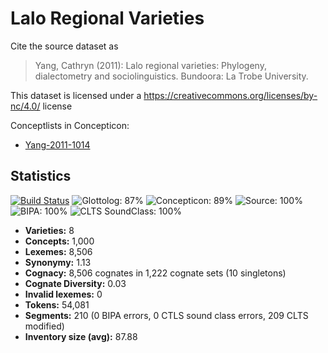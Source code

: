 # Lalo Regional Varieties

Cite the source dataset as

> Yang, Cathryn (2011): Lalo regional varieties: Phylogeny, dialectometry and sociolinguistics. Bundoora: La Trobe University.

This dataset is licensed under a https://creativecommons.org/licenses/by-nc/4.0/ license

Conceptlists in Concepticon:
- [Yang-2011-1014](http://concepticon.clld.org/contributions/Yang-2011-1014)

## Statistics


[![Build Status](https://travis-ci.org/lexibank/yanglalo.svg?branch=master)](https://travis-ci.org/lexibank/yanglalo)
![Glottolog: 87%](https://img.shields.io/badge/Glottolog-87%25-yellowgreen.svg "Glottolog: 87%")
![Concepticon: 89%](https://img.shields.io/badge/Concepticon-89%25-yellowgreen.svg "Concepticon: 89%")
![Source: 100%](https://img.shields.io/badge/Source-100%25-brightgreen.svg "Source: 100%")
![BIPA: 100%](https://img.shields.io/badge/BIPA-100%25-brightgreen.svg "BIPA: 100%")
![CLTS SoundClass: 100%](https://img.shields.io/badge/CLTS%20SoundClass-100%25-brightgreen.svg "CLTS SoundClass: 100%")

- **Varieties:** 8
- **Concepts:** 1,000
- **Lexemes:** 8,506
- **Synonymy:** 1.13
- **Cognacy:** 8,506 cognates in 1,222 cognate sets (10 singletons)
- **Cognate Diversity:** 0.03
- **Invalid lexemes:** 0
- **Tokens:** 54,081
- **Segments:** 210 (0 BIPA errors, 0 CTLS sound class errors, 209 CLTS modified)
- **Inventory size (avg):** 87.88